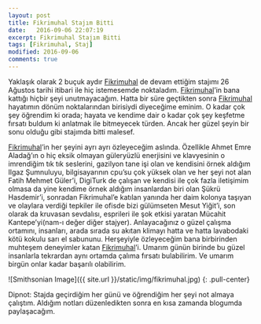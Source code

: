 ```yaml
---
layout: post
title: Fikrimuhal Stajım Bitti
date:   2016-09-06 22:07:19
excerpt: Fikrimuhal Stajım Bitti
tags: [Fikrimuhal, Staj]
modified: 2016-09-06
comments: true
---
```


Yaklaşık olarak 2 buçuk aydır [Fikrimuhal](http://fikrimuhal.com/) de devam ettiğim stajımı 26 Ağustos tarihi itibari ile 
hiç istemesemde noktaladım. [Fikrimuhal](http://fikrimuhal.com/)’in bana kattığı hiçbir şeyi unutmayacağım. 
Hatta bir süre geçtikten sonra [Fikrimuhal](http://fikrimuhal.com/) hayatımın dönüm noktalarından birisiydi diyeceğime eminim.
O kadar çok şey öğrendim ki orada; hayata ve kendime dair o kadar çok şey keşfetme fırsatı buldum ki 
anlatmak ile bitmeyecek türden. Ancak her güzel şeyin bir sonu olduğu gibi stajımda bitti malesef.

[Fikrimuhal](http://fikrimuhal.com/)’in her şeyini ayrı ayrı özleyeceğim aslında. Özellikle Ahmet Emre Aladağ’ın o hiç eksik olmayan 
güleryüzlü enerjisini ve klavyesinin o imrendiğim tık tık seslerini, gazilyon tane işi olan ve kendisini
örnek aldığım Ilgaz Şumnuluyu, bilgisayarının cpu’su çok yüksek olan ve her şeyi not alan Fatih Mehmet Güler’i,
DigiTurk de çalışan ve kendisi ile çok fazla iletişimim olmasa da yine kendime örnek aldığım insanlardan biri 
olan Şükrü Hasdemir’i, sonradan Fikrimuhal’e katılan yanında her daim kolonya taşıyan ve olaylara verdiği 
tepkiler ile ofisde bizi gülümseten Mesut Yiğit’i, son olarak da kruvasan sevdalısı, esprileri ile şok 
etkisi yaratan Mücahit Kantepe’yi(nam-ı değer diğer stajyer). Anlayacağınız o güzel çalışma ortamını, 
insanları, arada sırada su akıtan klimayı hatta ve hatta lavabodaki kötü kokulu sarı el sabununu. 
Herşeyiyle özleyeceğim bana birbirinden muhteşem deneyimler katan [Fikrimuhal](http://fikrimuhal.com/)’i. 
Umarım günün birinde bu güzel insanlarla tekrardan aynı ortamda çalıma fırsatı bulabilirim. 
Ve umarım birgün onlar kadar başarılı olabilirim.

![Smithsonian Image]({{ site.url }}/static/img/fikrimuhal.jpg)
{: .pull-center}

Dipnot: Stajda geçirdiğim her günü ve öğrendiğim her şeyi  not almaya çalıştım. Aldığım notları düzenledikten sonra en kısa zamanda blogumda paylaşacağım.
